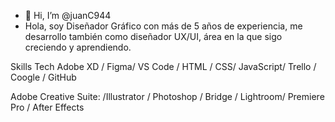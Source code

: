 - 👋 Hi, I’m @juanC944
- Hola, soy Diseñador Gráfico con más de 5 años de experiencia, me desarrollo también como diseñador UX/UI, área en la que sigo creciendo y aprendiendo.

Skills Tech
Adobe XD / Figma/ 
VS Code / HTML / CSS/ JavaScript/
Trello / Coogle / GitHub

Adobe Creative Suite:
/Illustrator / Photoshop / Bridge / Lightroom/
Premiere Pro / After Effects
